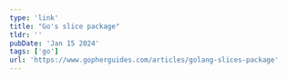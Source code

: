 ```yaml
---
type: 'link'
title: "Go's slice package"
tldr: ''
pubDate: 'Jan 15 2024'
tags: ['go']
url: 'https://www.gopherguides.com/articles/golang-slices-package'
---
```

